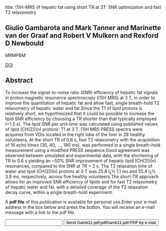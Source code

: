 title: (1)H-MRS of hepatic fat using short TR at 3T: SNR optimization and fast T2 relaxometry

## Giulio Gambarota and Mark Tanner and Marinette van der Graaf and Robert V Mulkern and Rexford D Newbould
MRMPBM

<a href="https://doi.org/10.1007/s10334-011-0278-3">DOI</a>

## Abstract
To increase the signal-to-noise ratio (SNR) efficiency of hepatic fat signals in proton magnetic resonance spectroscopy ((1)H MRS) at 3 T, in order to improve the quantitation of hepatic fat and allow fast, single breath-hold T2 relaxometry of hepatic water and fat.Since the T1 of lipid protons is relatively short, we hypothesized that it could be possible to increase the lipid SNR efficiency by choosing a TR shorter than that typically employed (=1.5 s). The lipid SNR per unit-time was calculated using published values of lipid (CH(2))(n) protons' T1 at 3 T. (1)H MRS PRESS spectra were acquired from VOIs located in the right lobe of the liver in 28 healthy volunteers. At the short TR of 0.6 s, fast T2 relaxometry with the acquisition of 16 echo times (30, 40, ..., 180 ms), was performed in a single breath-hold measurement using a modified PRESS sequence.Good agreement was observed between simulated and experimental data, with the shortening of TR to 0.6 s yielding an ~50% SNR improvement of hepatic lipid (CH(2))(n) resonances, compared to the SNR at TR = 2 s. The T2 relaxation time of water and lipid (CH(2))(n) protons at 3 T was 25.8 ï¿½ 1.1 ms and 55.4 ï¿½ 3.9 ms, respectively, across five healthy volunteers.The short-TR approach allows for an improved SNR efficiency of lipids and for fast T2 relaxometry of hepatic water and fat, with a detailed coverage of the T2 relaxation decay curve, within a single breath-hold experiment.

A <b>pdf file</b> of this publication is available for personal use.Enter your e-mail address in the box below and press the button. You will receive an e-mail message with a link to the pdf file.
<form action="sender.php">  <input type="text" name="email">  <input type="submit" value="Send Gamb11.pdf:pdfGamb11.pdf:PDF by e-mail"></form>